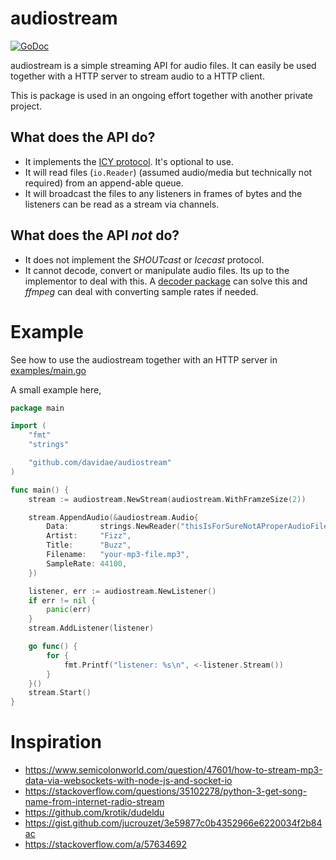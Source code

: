 # audiostream
[![GoDoc](https://godoc.org/github.com/davidae/audiostream?status.svg)](https://godoc.org/github.com/davidae/audiostream)

audiostream is a simple streaming API for audio files. It can easily be used 
together with a HTTP server to stream audio to a HTTP client.

This is package is used in an ongoing effort together with another private project. 

## What does the API do?
* It implements the [ICY protocol](https://cast.readme.io/docs/icy).  It's optional to use.
* It will read files (`io.Reader`) (assumed audio/media but technically not required) from an append-able queue.
* It will broadcast the files to any listeners in frames of bytes and the listeners can be read as a stream via channels.

## What does the API _not_ do?
* It does not implement the _SHOUTcast_ or _Icecast_ protocol.
* It cannot decode, convert or manipulate audio files. Its up to the implementor to deal with this. A [decoder package](https://github.com/hajimehoshi/go-mp3) can solve this and _ffmpeg_ can deal with converting sample rates if needed.

# Example
See how to use the audiostream together with an HTTP server in [examples/main.go](https://github.com/davidae/audiostream/blob/master/example/main.go)

A small example here,
```go
package main

import (
	"fmt"
	"strings"

	"github.com/davidae/audiostream"
)

func main() {
	stream := audiostream.NewStream(audiostream.WithFramzeSize(2))

	stream.AppendAudio(&audiostream.Audio{
		Data:       strings.NewReader("thisIsForSureNotAProperAudioFileThough"),
		Artist:     "Fizz",
		Title:      "Buzz",
		Filename:   "your-mp3-file.mp3",
		SampleRate: 44100,
	})

	listener, err := audiostream.NewListener()
	if err != nil {
		panic(err)
	}
	stream.AddListener(listener)

	go func() {
		for {
			fmt.Printf("listener: %s\n", <-listener.Stream())
		}
	}()
	stream.Start()
}
```

# Inspiration
* https://www.semicolonworld.com/question/47601/how-to-stream-mp3-data-via-websockets-with-node-js-and-socket-io
* https://stackoverflow.com/questions/35102278/python-3-get-song-name-from-internet-radio-stream
* https://github.com/krotik/dudeldu
* https://gist.github.com/jucrouzet/3e59877c0b4352966e6220034f2b84ac
* https://stackoverflow.com/a/57634692
